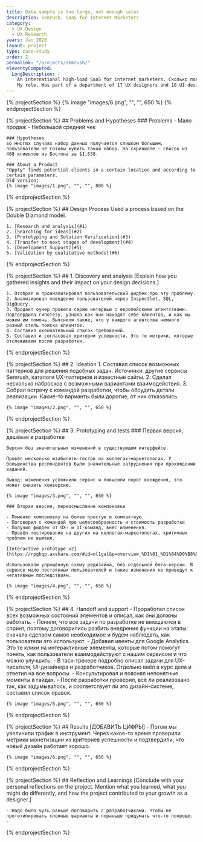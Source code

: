 ```yaml
---
title: Data sample is too large, not enough sales
description: Semrush, SaaS for Internet Marketers
category:
  - UX Design
  - UX Research
years: Jan 2020
layout: project
type: case-study
order: 2
permalink: "/projects/semrush/"
eleventyComputed:
  LongDescription: |
    An international high-load SaaS for internet marketers. Сколько пользователей. 
    My role. Was part of a department of 17 UX designers and 10 UI designers, worked with 3 development teams.
---
```


{% projectSection %}
	{% image "images/6.png", "", "", 650 %}
{% endprojectSection %}

{% projectSection %}
	## Problems and Hypotheses
	### Problems
	- Мало продаж
	- Небольшой средний чек
	
	### Hypotheses
	во многих случаях набор данных получается слишком большим, пользователи не готовы купить такой набор. На скриншоте — список из 468 клиентов из Бостона за $1,638.

	### About a Product
	"Oppty" finds potential clients in a certain location and according to certain parameters.
	Old version:
	{% image "images/1.png", "", "", 800 %}
{% endprojectSection %}

{% projectSection %}
	## Design Process
	Used a process based on the Double Diamond model.

	1. [Research and analysis](#1)
	2. [Searching for ideas](#2)
	3. [Prototyping and Solution Verification](#3)
	4. [Transfer to next stages of development](#4)
	5. [Development Support](#5)
	6. [Validation by qualitative methods](#6)
{% endprojectSection %}

{% projectSection %}
	## 1. Discovery and analysis
	[Explain how you gathered insights and their impact on your design decisions.]

	1. Отобрал и проанализировал пользовательский фидбек про эту проблему.
	2. Анализировал поведение пользователей через Inspectlet, SQL, BigQuery.
	3. Продакт оунер провела серию интервью с европейскими агентствами. Подтвердила гипотезу, узнала как они находят себе клиентов, и как мы можем им помочь. Выяснили также, что у каждого агентства немного разный стиль поиска клиентов.
	4. Составил окончательный список требований.
	5. Составил и согласовал критерии успешности. Это те метрики, которые отслеживаем после разработки.
{% endprojectSection %}

{% projectSection %}
	## 2. Ideation
	1. Составил список возможных паттернов для решения подобных задач. Источники: другие сервисы Semrush, каталоги UX-паттернов и известные сайты.
	2. Сделал несколько набросков с возможными вариантами взаимодействия.
	3. Собрал встречу с командой разработки, чтобы обсудить детали реализации. Какие-то варианты были дорогие, от них отказались.

	{% image "images/2.png", "", "", 650 %}
{% endprojectSection %}

{% projectSection %}
	## 3. Prototyping and tests
	### Первая версия, дешёвая в разработке

	Версия без значительных изменений в существующем интерфейсе.

	Провёл несколько юзабилити-тестов на коллегах-маркетологах. У большинства респондентов были значительные затруднения при прохождении заданий.

	Вывод: изменения усложнили сервис и повысили порог вхождения, это может снизить конверсию.

	{% image "images/3.png", "", "", 650 %}

	### Вторая версия, переосмысление компоновки

	- Поменял компоновку на более простую и компактную.
	- Поговорил с командой про целесообразность и стоимость разработки
	- Получил фидбек от UX- и UI-команд, внёс изменения.
	- Провёл тестирование на других на коллегах-маркетологах, критичных проблем не выявил.
	
	[Interactive prototype v2](https://rpghqp.axshare.com/#id=nl1gal&p=overview_%D1%81_%D1%84%D0%B8%D0%BB%D1%8C%D1%82%D1%80%D0%B0%D0%BC%D0%B8&c=1)	

	Использовали упрощённую схему редизайна, без отдельной бета-версии. В сервисе мало постоянных пользователей и такие изменения не приведут к негативным последствиям.

	{% image "images/4.png", "", "", 650 %}
{% endprojectSection %}

{% projectSection %}
	## 4. Handoff and support
	- Проработал список всех возможных состояний элементов и описал, как они должны работать.
	- Поняли, что все задачи по разработке не вмещаются в спринт, поэтому договорились разбить внедрение функции на этапы: сначала сделаем самое необходимое и будем наблюдать, как пользователи это используют.
	- Добавил ивенты для Google Analytics. Это те клики на интерактивные элементы, которые потом помогут понять, как пользователи взаимодействуют с нашим сервисом и что можно улучшить.
	- В таск-трекере подробно описал задачи для UX-писателя, UI-дизайнера и разработчиков. Отдельно ввёл в курс дела и ответил на все вопросы.
	- Консультировал и пояснял непонятные моменты в гайдах.
	- После разработки проверил, всё ли реализовано так, как задумывалось, и соответствует ли это дизайн-системе, составил список правок.

	{% image "images/5.png", "", "", 650 %}
{% endprojectSection %}

{% projectSection %}
	## Results
	[ДОБАВИТЬ ЦИФРЫ]
	- Потом мы увеличили трафик в инструмент. Через какое-то время проверили метрики монетизации из критериев успешности и подтвердили, что новый дизайн работает хорошо.

	{% image "images/6.png", "", "", 650 %}
{% endprojectSection %}

{% projectSection %}
	## Reflection and Learnings
	[Conclude with your personal reflections on the project. Mention what you learned, what you might do differently, and how the project contributed to your growth as a designer.]

	- Надо было чуть раньше поговорить с разработчиками. Чтобы не прототипировать сложные варианты и пораньше придумать что-то попроще.
	- 
{% endprojectSection %}